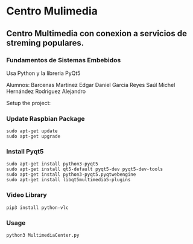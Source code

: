 # Centro Mulimedia
## Centro Multimedia con conexion a servicios de streming populares. 
### Fundamentos de Sistemas Embebidos  
Usa Python y la libreria PyQt5

Alumnos:
Barcenas Martinez Edgar Daniel
Garcia Reyes Saúl Michel
Hernández Rodríguez Alejandro

Setup the project:
### Update Raspbian Package 
    sudo apt-get update
    sudo apt-get upgrade
### Install Pyqt5
    sudo apt-get install python3-pyqt5
    sudo apt-get install qt5-default pyqt5-dev pyqt5-dev-tools
    sudo apt-get install python3-pyqt5.pyqtwebengine
    sudo apt-get install libqt5multimedia5-plugins
    
### Video Library
    pip3 install python-vlc 

### Usage 
    python3 MultimediaCenter.py


